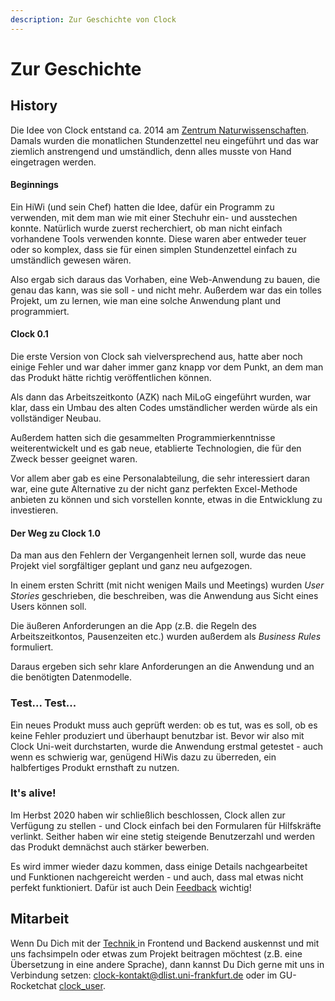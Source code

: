 ```yaml
---
description: Zur Geschichte von Clock
---
```


# Zur Geschichte

## History

Die Idee von Clock entstand ca. 2014 am [Zentrum Naturwissenschaften](https://www.starkerstart.uni-frankfurt.de/38922940/ZNWK). Damals wurden die monatlichen Stundenzettel neu eingeführt und das war ziemlich anstrengend und umständlich, denn alles musste von Hand eingetragen werden.

#### Beginnings

Ein HiWi \(und sein Chef\) hatten die Idee, dafür ein Programm zu verwenden, mit dem man wie mit einer Stechuhr ein- und ausstechen konnte. Natürlich wurde zuerst recherchiert, ob man nicht einfach vorhandene Tools verwenden konnte. Diese waren aber entweder teuer oder so komplex, dass sie für einen simplen Stundenzettel einfach zu umständlich gewesen wären.

Also ergab sich daraus das Vorhaben, eine Web-Anwendung zu bauen, die genau das kann, was sie soll - und nicht mehr. Außerdem war das ein tolles Projekt, um zu lernen, wie man eine solche Anwendung plant und programmiert.

#### Clock 0.1

Die erste Version von Clock sah vielversprechend aus, hatte aber noch einige Fehler und war daher immer ganz knapp vor dem Punkt, an dem man das Produkt hätte richtig veröffentlichen können.

Als dann das Arbeitszeitkonto \(AZK\) nach MiLoG eingeführt wurden, war klar, dass ein Umbau des alten Codes umständlicher werden würde als ein vollständiger Neubau.

Außerdem hatten sich die gesammelten Programmierkenntnisse weiterentwickelt und es gab neue, etablierte Technologien, die für den Zweck besser geeignet waren.

Vor allem aber gab es eine Personalabteilung, die sehr interessiert daran war, eine gute Alternative zu der nicht ganz perfekten Excel-Methode anbieten zu können und sich vorstellen konnte, etwas in die Entwicklung zu investieren.

#### Der Weg zu Clock 1.0

Da man aus den Fehlern der Vergangenheit lernen soll, wurde das neue Projekt viel sorgfältiger geplant und ganz neu aufgezogen.

In einem ersten Schritt \(mit nicht wenigen Mails und Meetings\) wurden _User Stories_ geschrieben, die beschreiben, was die Anwendung aus Sicht eines Users können soll.

Die äußeren Anforderungen an die App \(z.B. die Regeln des Arbeitszeitkontos, Pausenzeiten etc.\) wurden außerdem als _Business Rules_ formuliert.

Daraus ergeben sich sehr klare Anforderungen an die Anwendung und an die benötigten Datenmodelle.

### Test... Test...

Ein neues Produkt muss auch geprüft werden: ob es tut, was es soll, ob es keine Fehler produziert und überhaupt benutzbar ist. Bevor wir also mit Clock Uni-weit durchstarten, wurde die Anwendung erstmal getestet - auch wenn es schwierig war, genügend HiWis dazu zu überreden, ein halbfertiges Produkt ernsthaft zu nutzen.

### It's alive!

Im Herbst 2020 haben wir schließlich beschlossen, Clock allen zur Verfügung zu stellen - und Clock einfach bei den Formularen für Hilfskräfte verlinkt. Seither haben wir eine stetig steigende Benutzerzahl und werden das Produkt demnächst auch stärker bewerben.

Es wird immer wieder dazu kommen, dass einige Details nachgearbeitet und Funktionen nachgereicht werden - und auch, dass mal etwas nicht perfekt funktioniert. Dafür ist auch Dein [Feedback](how2feedback.md) wichtig!

## Mitarbeit

Wenn Du Dich mit der [Technik ](technical.md)in Frontend und Backend auskennst und mit uns fachsimpeln oder etwas zum Projekt beitragen möchtest \(z.B. eine Übersetzung in eine andere Sprache\), dann kannst Du Dich gerne mit uns in Verbindung setzen: [clock-kontakt@dlist.uni-frankfurt.de](mailto:clock-kontakt@dlist.uni-frankfurt.de) oder im GU-Rocketchat [clock\_user](https://chat.studiumdigitale.uni-frankfurt.de/channel/clock_user).

